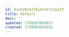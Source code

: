 ```yaml
---
id: 8cot20v4376ien55ltzp13f
title: Default
desc: ''
updated: 1750387665017
created: 1730663854342
---
```


